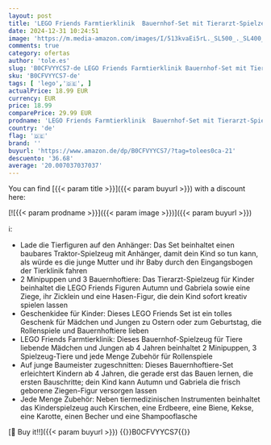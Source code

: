 ```yaml
---
layout: post
title: 'LEGO Friends Farmtierklinik  Bauernhof-Set mit Tierarzt-Spielzeug für Kinder ab 4 Jahren  Enthält 2 Figuren und 3 Tiere inkl. Ziegen- und Hasen-Figur  Geschenk für Mädchen und Jungen 42632'
date: 2024-12-31 10:24:51
image: 'https://m.media-amazon.com/images/I/513kvaEi5rL._SL500_._SL400_.jpg'
comments: true
category: ofertas
author: 'tole.es'
slug: 'B0CFVYYCS7-de LEGO Friends Farmtierklinik Bauernhof-Set mit Tierarzt-...'
sku: 'B0CFVYYCS7-de'
tags: [ 'lego','🇩🇪', ]
actualPrice: 18.99 EUR
currency: EUR
price: 18.99
comparePrice: 29.99 EUR
prodname: 'LEGO Friends Farmtierklinik  Bauernhof-Set mit Tierarzt-Spielzeug für Kinder ab 4 Jahren  Enthält 2 Figuren und 3 Tiere inkl. Ziegen- und Hasen-Figur  Geschenk für Mädchen und Jungen 42632'
country: 'de'
flag: '🇩🇪'
brand: ''
buyurl: 'https://www.amazon.de/dp/B0CFVYYCS7/?tag=tolees0ca-21'
descuento: '36.68'
average: '20.007037037037'
---
```


You can find [{{< param title >}}]({{< param buyurl >}}) with a discount here:

[![{{< param prodname >}}]({{< param image >}})]({{< param buyurl >}})

ℹ️:

- Lade die Tierfiguren auf den Anhänger: Das Set beinhaltet einen baubares Traktor-Spielzeug mit Anhänger, damit dein Kind so tun kann, als würde es die junge Mutter und ihr Baby durch den Eingangsbogen der Tierklinik fahren
- 2 Minipuppen und 3 Bauernhoftiere: Das Tierarzt-Spielzeug für Kinder beinhaltet die LEGO Friends Figuren Autumn und Gabriela sowie eine Ziege, ihr Zicklein und eine Hasen-Figur, die dein Kind sofort kreativ spielen lassen
- Geschenkidee für Kinder: Dieses LEGO Friends Set ist ein tolles Geschenk für Mädchen und Jungen zu Ostern oder zum Geburtstag, die Rollenspiele und Bauernhoftiere lieben
- LEGO Friends Farmtierklinik: Dieses Bauernhof-Spielzeug für Tiere liebende Mädchen und Jungen ab 4 Jahren beinhaltet 2 Minipuppen, 3 Spielzeug-Tiere und jede Menge Zubehör für Rollenspiele
- Auf junge Baumeister zugeschnitten: Dieses Bauernhoftiere-Set erleichtert Kindern ab 4 Jahren, die gerade erst das Bauen lernen, die ersten Bauschritte; dein Kind kann Autumn und Gabriela die frisch geborene Ziegen-Figur versorgen lassen
- Jede Menge Zubehör: Neben tiermedizinischen Instrumenten beinhaltet das Kinderspielzeug auch Kirschen, eine Erdbeere, eine Biene, Kekse, eine Karotte, einen Becher und eine Shampooflasche

[🛒 Buy it!!]({{< param buyurl >}})
{{<world>}}B0CFVYYCS7{{</world>}}
